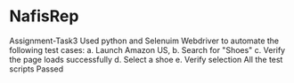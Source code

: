 # NafisRep
Assignment-Task3 Used python and Selenuim Webdriver to automate the following test cases: a. Launch Amazon US, b. Search for "Shoes" c. Verify the page loads successfully d. Select a shoe e. Verify selection All the test scripts Passed
